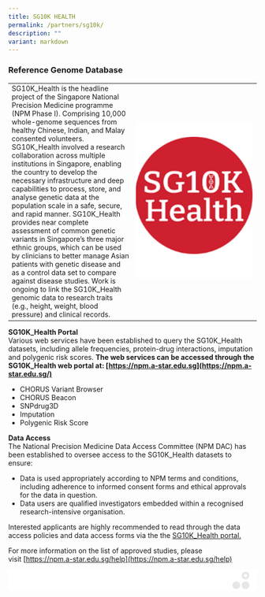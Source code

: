 ```yaml
---
title: SG10K HEALTH
permalink: /partners/sg10k/
description: ""
variant: markdown
---
```

### Reference Genome Database

<table>
	<tbody>
		<tr>
			<td style="width:50%">
SG10K_Health is the headline project of the Singapore National Precision Medicine programme (NPM Phase I). Comprising 10,000 whole-genome sequences from healthy Chinese, Indian, and Malay consented volunteers. SG10K_Health involved a research collaboration across multiple institutions in Singapore, enabling the country to develop the necessary infrastructure and deep capabilities to process, store, and analyse genetic data at the population scale in a safe, secure, and rapid manner. SG10K_Health provides near complete assessment of common genetic variants in Singapore’s three major ethnic groups, which can be used by clinicians to better manage Asian patients with genetic disease and as a control data set to compare against disease studies. Work is ongoing to link the SG10K_Health genomic data to research traits (e.g., height, weight, blood pressure) and clinical records.
			</td>
			<td style="width:50%">
				<img src="/images/Collaborate/Partners/partnerlogo2.png">
			</td>
		</tr>
	</tbody>
</table>
			
**SG10K_Health Portal**  
Various web services have been established to query the SG10K_Health datasets, including allele frequencies, protein-drug interactions, imputation and polygenic risk scores.&nbsp;**The web services can be accessed through the SG10K_Health web portal at:&nbsp;[https://npm.a-star.edu.sg](https://npm.a-star.edu.sg/)**

*   CHORUS Variant Browser
*   CHORUS Beacon
*   SNPdrug3D
*   Imputation
*   Polygenic Risk Score

**Data Access**  
The National Precision Medicine Data Access Committee (NPM DAC) has been established to oversee access to the SG10K_Health datasets to ensure:

*   Data is used appropriately according to NPM terms and conditions, including adherence to informed consent forms and ethical approvals for the data in question.
*   Data users are qualified investigators embedded within a recognised research-intensive organisation.

Interested applicants are highly recommended to read through the data access policies and data access forms via the the [SG10K_Health portal.](https://npm.a-star.edu.sg/help/)

For more information on the list of approved studies, please visit&nbsp;[https://npm.a-star.edu.sg/help](https://npm.a-star.edu.sg/help)

![](/images/Banners/banners_page%20footer%203%20-%20grey.png)